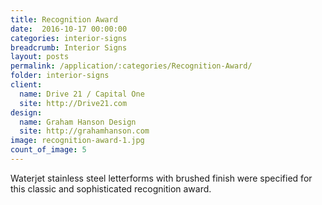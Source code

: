 ```yaml
---
title: Recognition Award
date:  2016-10-17 00:00:00
categories: interior-signs
breadcrumb: Interior Signs
layout: posts
permalink: /application/:categories/Recognition-Award/
folder: interior-signs
client:
  name: Drive 21 / Capital One
  site: http://Drive21.com
design:
  name: Graham Hanson Design
  site: http://grahamhanson.com
image: recognition-award-1.jpg
count_of_image: 5
---
```


<div class="col-xs-12 col-sm-12 col-md-12 col-lg-12">
  <div class="fotorama application-item__slider" data-nav="thumbs" data-thumbheight="109" border-width="3" data-maxheight="500">
    <a {{ href | img : "fotorama/recognition-award-1.jpg" }}></a>
    <a {{ href | img : "fotorama/recognition-award-2.jpg" }}></a>
    <a {{ href | img : "fotorama/recognition-award-3.jpg" }}></a>
    <a {{ href | img : "fotorama/recognition-award-4.jpg" }}></a>
    <a {{ href | img : "fotorama/recognition-award-5.jpg" }}></a>
  </div>
  <div class="visible-xs application-item__icon-slider">
    <i class="icon-swipe"></i>
  </div>
<p class="application-item__content application-item__content--bottom">
    Waterjet stainless steel letterforms with brushed finish were specified for this classic and sophisticated recognition award. 
  </p>
</div>
